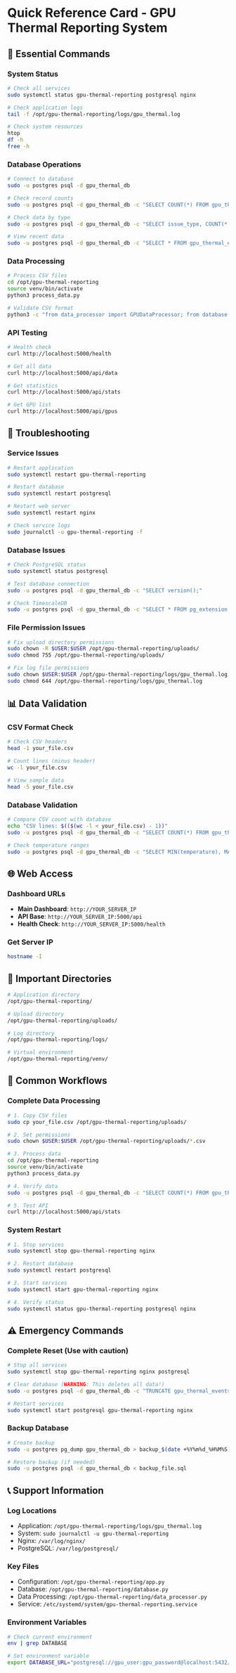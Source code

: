# Quick Reference Card - GPU Thermal Reporting System

## 🚀 Essential Commands

### System Status
```bash
# Check all services
sudo systemctl status gpu-thermal-reporting postgresql nginx

# Check application logs
tail -f /opt/gpu-thermal-reporting/logs/gpu_thermal.log

# Check system resources
htop
df -h
free -h
```

### Database Operations
```bash
# Connect to database
sudo -u postgres psql -d gpu_thermal_db

# Check record counts
sudo -u postgres psql -d gpu_thermal_db -c "SELECT COUNT(*) FROM gpu_thermal_events;"

# Check data by type
sudo -u postgres psql -d gpu_thermal_db -c "SELECT issue_type, COUNT(*) FROM gpu_thermal_events GROUP BY issue_type;"

# View recent data
sudo -u postgres psql -d gpu_thermal_db -c "SELECT * FROM gpu_thermal_events ORDER BY timestamp DESC LIMIT 10;"
```

### Data Processing
```bash
# Process CSV files
cd /opt/gpu-thermal-reporting
source venv/bin/activate
python3 process_data.py

# Validate CSV format
python3 -c "from data_processor import GPUDataProcessor; from database import DatabaseManager; p = GPUDataProcessor(DatabaseManager()); print(p.validate_csv_format('your_file.csv'))"
```

### API Testing
```bash
# Health check
curl http://localhost:5000/health

# Get all data
curl http://localhost:5000/api/data

# Get statistics
curl http://localhost:5000/api/stats

# Get GPU list
curl http://localhost:5000/api/gpus
```

## 🔧 Troubleshooting

### Service Issues
```bash
# Restart application
sudo systemctl restart gpu-thermal-reporting

# Restart database
sudo systemctl restart postgresql

# Restart web server
sudo systemctl restart nginx

# Check service logs
sudo journalctl -u gpu-thermal-reporting -f
```

### Database Issues
```bash
# Check PostgreSQL status
sudo systemctl status postgresql

# Test database connection
sudo -u postgres psql -d gpu_thermal_db -c "SELECT version();"

# Check TimescaleDB
sudo -u postgres psql -d gpu_thermal_db -c "SELECT * FROM pg_extension WHERE extname = 'timescaledb';"
```

### File Permission Issues
```bash
# Fix upload directory permissions
sudo chown -R $USER:$USER /opt/gpu-thermal-reporting/uploads/
sudo chmod 755 /opt/gpu-thermal-reporting/uploads/

# Fix log file permissions
sudo chown $USER:$USER /opt/gpu-thermal-reporting/logs/gpu_thermal.log
sudo chmod 644 /opt/gpu-thermal-reporting/logs/gpu_thermal.log
```

## 📊 Data Validation

### CSV Format Check
```bash
# Check CSV headers
head -1 your_file.csv

# Count lines (minus header)
wc -l your_file.csv

# View sample data
head -5 your_file.csv
```

### Database Validation
```bash
# Compare CSV count with database
echo "CSV lines: $(($(wc -l < your_file.csv) - 1))"
sudo -u postgres psql -d gpu_thermal_db -c "SELECT COUNT(*) FROM gpu_thermal_events;"

# Check temperature ranges
sudo -u postgres psql -d gpu_thermal_db -c "SELECT MIN(temperature), MAX(temperature), AVG(temperature) FROM gpu_thermal_events;"
```

## 🌐 Web Access

### Dashboard URLs
- **Main Dashboard**: `http://YOUR_SERVER_IP`
- **API Base**: `http://YOUR_SERVER_IP:5000/api`
- **Health Check**: `http://YOUR_SERVER_IP:5000/health`

### Get Server IP
```bash
hostname -I
```

## 📁 Important Directories

```bash
# Application directory
/opt/gpu-thermal-reporting/

# Upload directory
/opt/gpu-thermal-reporting/uploads/

# Log directory
/opt/gpu-thermal-reporting/logs/

# Virtual environment
/opt/gpu-thermal-reporting/venv/
```

## 🔄 Common Workflows

### Complete Data Processing
```bash
# 1. Copy CSV files
sudo cp your_file.csv /opt/gpu-thermal-reporting/uploads/

# 2. Set permissions
sudo chown $USER:$USER /opt/gpu-thermal-reporting/uploads/*.csv

# 3. Process data
cd /opt/gpu-thermal-reporting
source venv/bin/activate
python3 process_data.py

# 4. Verify data
sudo -u postgres psql -d gpu_thermal_db -c "SELECT COUNT(*) FROM gpu_thermal_events;"

# 5. Test API
curl http://localhost:5000/api/stats
```

### System Restart
```bash
# 1. Stop services
sudo systemctl stop gpu-thermal-reporting nginx

# 2. Restart database
sudo systemctl restart postgresql

# 3. Start services
sudo systemctl start gpu-thermal-reporting nginx

# 4. Verify status
sudo systemctl status gpu-thermal-reporting postgresql nginx
```

## ⚠️ Emergency Commands

### Complete Reset (Use with caution)
```bash
# Stop all services
sudo systemctl stop gpu-thermal-reporting nginx postgresql

# Clear database (WARNING: This deletes all data!)
sudo -u postgres psql -d gpu_thermal_db -c "TRUNCATE gpu_thermal_events, gpu_metadata;"

# Restart services
sudo systemctl start postgresql gpu-thermal-reporting nginx
```

### Backup Database
```bash
# Create backup
sudo -u postgres pg_dump gpu_thermal_db > backup_$(date +%Y%m%d_%H%M%S).sql

# Restore backup (if needed)
sudo -u postgres psql -d gpu_thermal_db < backup_file.sql
```

## 📞 Support Information

### Log Locations
- Application: `/opt/gpu-thermal-reporting/logs/gpu_thermal.log`
- System: `sudo journalctl -u gpu-thermal-reporting`
- Nginx: `/var/log/nginx/`
- PostgreSQL: `/var/log/postgresql/`

### Key Files
- Configuration: `/opt/gpu-thermal-reporting/app.py`
- Database: `/opt/gpu-thermal-reporting/database.py`
- Data Processing: `/opt/gpu-thermal-reporting/data_processor.py`
- Service: `/etc/systemd/system/gpu-thermal-reporting.service`

### Environment Variables
```bash
# Check current environment
env | grep DATABASE

# Set environment variable
export DATABASE_URL="postgresql://gpu_user:gpu_password@localhost:5432/gpu_thermal_db"
``` 